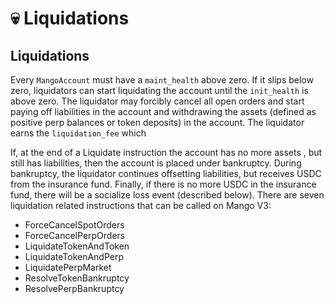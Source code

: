 # 💀 Liquidations



## Liquidations

Every `MangoAccount` must have a `maint_health` above zero. If it slips below zero, liquidators can start liquidating the account until the `init_health` is above zero. The liquidator may forcibly cancel all open orders and start paying off liabilities in the account and withdrawing the assets (defined as positive perp balances or token deposits) in the account. The liquidator earns the `liquidation_fee` which&#x20;

If, at the end of a Liquidate instruction the account has no more assets , but still has liabilities, then the account is placed under bankruptcy. During bankruptcy, the liquidator continues offsetting liabilities, but receives USDC from the insurance fund. Finally, if there is no more USDC in the insurance fund, there will be a socialize loss event (described below). There are seven liquidation related instructions that can be called on Mango V3:

* ForceCancelSpotOrders
* ForceCancelPerpOrders
* LiquidateTokenAndToken
* LiquidateTokenAndPerp
* LiquidatePerpMarket
* ResolveTokenBankruptcy
* ResolvePerpBankruptcy
